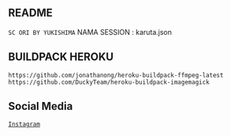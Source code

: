 ## README 

`SC ORI BY YUKISHIMA`
NAMA SESSION : karuta.json

## BUILDPACK HEROKU

`
https://github.com/jonathanong/heroku-buildpack-ffmpeg-latest
https://github.com/DuckyTeam/heroku-buildpack-imagemagick
`
## Social Media
<a href="instagram.com/woolcream">`Instagram`</a>
